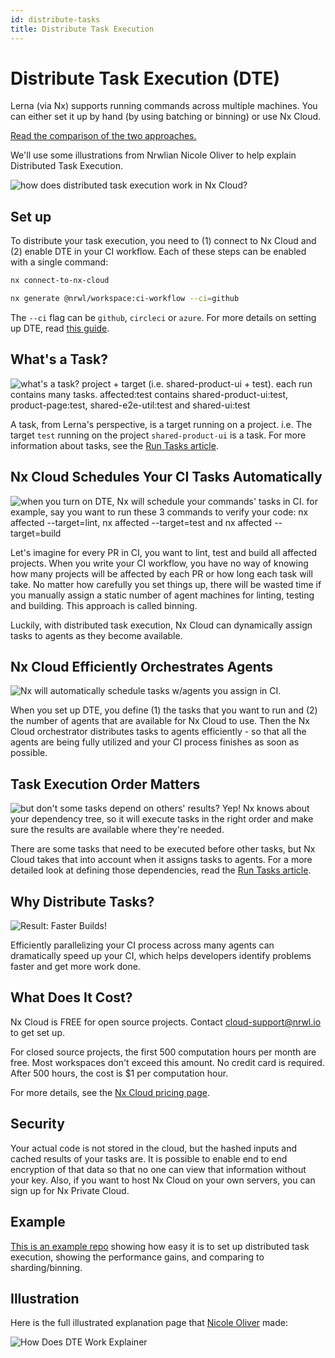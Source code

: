```yaml
---
id: distribute-tasks
title: Distribute Task Execution
---
```


# Distribute Task Execution (DTE)

Lerna (via Nx) supports running commands across multiple machines. You can either set it up by hand (by using batching
or
binning) or use Nx Cloud.

[Read the comparison of the two approaches.](https://blog.nrwl.io/distributing-ci-binning-and-distributed-task-execution-632fe31a8953?source=friends_link&sk=5120b7ff982730854ed22becfe7a640a)

We'll use some illustrations from Nrwlian Nicole Oliver to help explain Distributed Task Execution.

![how does distributed task execution work in Nx Cloud?](../images/dte/how-does-dte-work.jpeg)

## Set up

To distribute your task execution, you need to (1) connect to Nx Cloud and (2) enable DTE in your CI workflow.  Each of these steps can be enabled with a single command:

```bash title="1. Connect to Nx Cloud"
nx connect-to-nx-cloud
```

``` bash title="2. Enable DTE in CI"
nx generate @nrwl/workspace:ci-workflow --ci=github
```

The `--ci` flag can be `github`, `circleci` or `azure`.  For more details on setting up DTE, read [this guide](https://nx.dev/nx-cloud/set-up/set-up-dte).

## What's a Task?

![what's a task? project + target (i.e. shared-product-ui + test).  each run contains many tasks.  affected:test contains shared-product-ui:test, product-page:test, shared-e2e-util:test and shared-ui:test](../images/dte/whats-a-task.jpeg)

A task, from Lerna's perspective, is a target running on a project.  i.e. The target `test` running on the project `shared-product-ui` is a task.  For more information about tasks, see the [Run Tasks article](../run-tasks).

## Nx Cloud Schedules Your CI Tasks Automatically

![when you turn on DTE, Nx will schedule your commands' tasks in CI.  for example, say you want to run these 3 commands to verify your code: nx affected --target=lint, nx affected --target=test and nx affected --target=build](../images/dte/schedule-tasks.jpeg)

Let's imagine for every PR in CI, you want to lint, test and build all affected projects.  When you write your CI workflow, you have no way of knowing how many projects will be affected by each PR or how long each task will take.  No matter how carefully you set things up, there will be wasted time if you manually assign a static number of agent machines for linting, testing and building.  This approach is called binning.

Luckily, with distributed task execution, Nx Cloud can dynamically assign tasks to agents as they become available.

## Nx Cloud Efficiently Orchestrates Agents

![Nx will automatically schedule tasks w/agents you assign in CI.](../images/dte/use-agents.jpeg)

When you set up DTE, you define (1) the tasks that you want to run and (2) the number of agents that are available for Nx Cloud to use.  Then the Nx Cloud orchestrator distributes tasks to agents efficiently - so that all the agents are being fully utilized and your CI process finishes as soon as possible.

## Task Execution Order Matters

![but don't some tasks depend on others' results?  Yep! Nx knows about your dependency tree, so it will execute tasks in the right order and make sure the results are available where they're needed.](../images/dte/task-dependencies.jpeg)

There are some tasks that need to be executed before other tasks, but Nx Cloud takes that into account when it assigns tasks to agents.  For a more detailed look at defining those dependencies, read the [Run Tasks article](../run-tasks).

## Why Distribute Tasks?

![Result: Faster Builds!](../images/dte/faster-builds.jpeg)

Efficiently parallelizing your CI process across many agents can dramatically speed up your CI, which helps developers identify problems faster and get more work done.

## What Does It Cost?

Nx Cloud is FREE for open source projects.  Contact cloud-support@nrwl.io to get set up.

For closed source projects, the first 500 computation hours per month are free.  Most workspaces don't exceed this amount.  No credit card is required.  After 500 hours, the cost is $1 per computation hour.

For more details, see the [Nx Cloud pricing page](https://nx.app/pricing).

## Security

Your actual code is not stored in the cloud, but the hashed inputs and cached results of your tasks are.  It is possible to enable end to end encryption of that data so that no one can view that information without your key.  Also, if you want to host Nx Cloud on your own servers, you can sign up for Nx Private Cloud.

## Example

[This is an example repo](https://github.com/vsavkin/lerna-dte) showing how easy it is to set up distributed task
execution, showing the performance gains, and comparing to sharding/binning.

## Illustration

Here is the full illustrated explanation page that [Nicole Oliver](https://twitter.com/nixcodes) made:

![How Does DTE Work Explainer](../images/dte/nx-cloud-how-does-dte-work.png)

